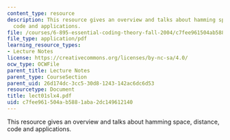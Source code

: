 ```yaml
---
content_type: resource
description: This resource gives an overview and talks about hamming space, distance,
  code and applications.
file: /courses/6-895-essential-coding-theory-fall-2004/c7fee961504ab5881aba2dc149612140_lect01slx4.pdf
file_type: application/pdf
learning_resource_types:
- Lecture Notes
license: https://creativecommons.org/licenses/by-nc-sa/4.0/
ocw_type: OCWFile
parent_title: Lecture Notes
parent_type: CourseSection
parent_uid: 26d174dc-3cc5-30d8-1243-142ac6dc6d53
resourcetype: Document
title: lect01slx4.pdf
uid: c7fee961-504a-b588-1aba-2dc149612140
---
```

This resource gives an overview and talks about hamming space, distance, code and applications.
